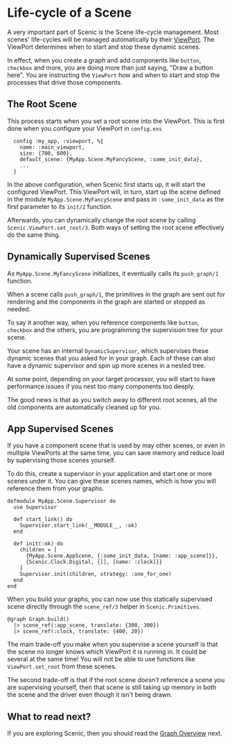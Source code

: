 # Life-cycle of a Scene

A very important part of Scenic is the Scene life-cycle management. Most scenes' life-cycles will be managed automatically by their [ViewPort](overview_viewport.html). The ViewPort determines when to start and stop these dynamic scenes.

In effect, when you create a graph and add components like `button`, `checkbox` and more, you are doing more than just saying, "Draw a button here". You are instructing the `ViewPort` how and when to start and stop the processes that drive those components.

## The Root Scene

This process starts when you set a root scene into the ViewPort. This is first done when you configure your ViewPort in `config.exs`

      config :my_app, :viewport, %{
        name: :main_viewport,
        size: {700, 600},
        default_scene: {MyApp.Scene.MyFancyScene, :some_init_data},
        ...
      }

In the above configuration, when Scenic first starts up, it will start the configured ViewPort. This ViewPort will, in turn, start up the scene defined in the module `MyApp.Scene.MyFancyScene` and pass in `:some_init_data` as the first parameter to its `init/2` function.

Afterwards, you can dynamically change the root scene by calling `Scenic.ViewPort.set_root/3`. Both ways of setting the root scene effectively do the same thing.

## Dynamically Supervised Scenes

As `MyApp.Scene.MyFancyScene` initializes, it eventually calls its `push_graph/1` function.

When a scene calls `push_graph/1`, the primitives in the graph are sent out for rendering and the components in the graph are started or stopped as needed.

To say it another way, when you reference components like `button`, `checkbox` and the others, you are programming the supervision tree for your scene.

Your scene has an internal `DynamicSupervisor`, which supervises these dynamic scenes that you asked for in your graph. Each of these can also have a dynamic supervisor and spin up more scenes in a nested tree.

At some point, depending on your target processor, you will start to have performance issues if you nest too many components too deeply.

The good news is that as you switch away to different root scenes, all the old components are automatically cleaned up for you.


## App Supervised Scenes

If you have a component scene that is used by may other scenes, or even in multiple ViewPorts at the same time, you can save memory and reduce load by supervising those scenes yourself.

To do this, create a supervisor in your application and start one or more scenes under it. You can give these scenes names, which is how you will reference them from your graphs.

    defmodule MyApp.Scene.Supervisor do
      use Supervisor

      def start_link() do
        Supervisor.start_link(__MODULE__, :ok)
      end

      def init(:ok) do
        children = [
          {MyApp.Scene.AppScene, {:some_init_data, [name: :app_scene]}},
          {Scenic.Clock.Digital, {[], [name: :clock]}}
        ]
        Supervisor.init(children, strategy: :one_for_one)
      end
    end

When you build your graphs, you can now use this statically supervised scene directly through the `scene_ref/3` helper in `Scenic.Primitives`.

    @graph Graph.build()
      |> scene_ref(:app_scene, translate: {300, 300})
      |> scene_ref(:clock, translate: {400, 20})

The main trade-off you make when you supervise a scene yourself is that the scene no longer knows which ViewPort it is running in. It could be several at the same time! You will not be able to use functions like `ViewPort.set_root` from these scenes.

The second trade-off is that if the root scene _doesn't_ reference a scene you are supervising yourself, then that scene is still taking up memory in both the scene and the driver even though it isn't being drawn.


## What to read next?

If you are exploring Scenic, then you should read the [Graph Overview](overview_graph.html) next.
